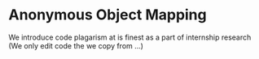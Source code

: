 # Anonymous Object Mapping
We introduce code plagarism at is finest as a part of internship research (We only edit code the we copy from ...)
